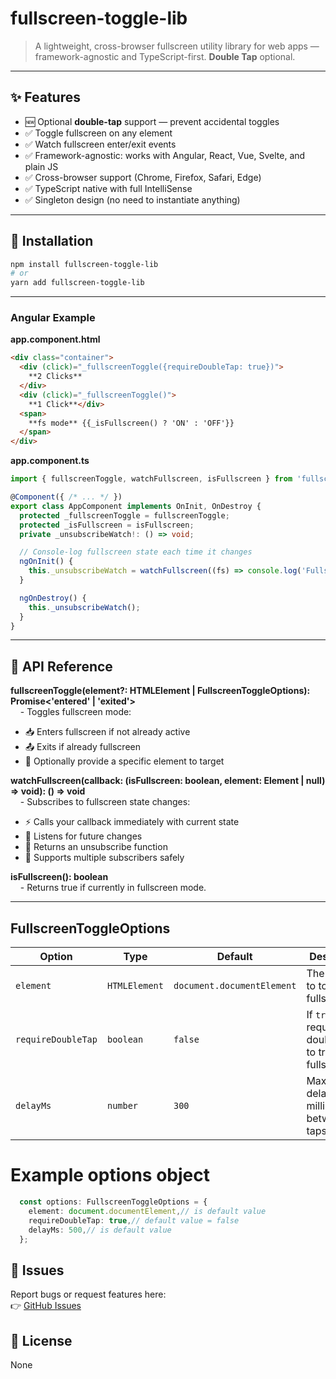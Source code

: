 # fullscreen-toggle-lib

> A lightweight, cross-browser fullscreen utility library for web apps — framework-agnostic and TypeScript-first. **Double Tap** optional.

---

## ✨ Features

- 🆕 Optional **double-tap** support — prevent accidental toggles
- ✅ Toggle fullscreen on any element
- ✅ Watch fullscreen enter/exit events
- ✅ Framework-agnostic: works with Angular, React, Vue, Svelte, and plain JS
- ✅ Cross-browser support (Chrome, Firefox, Safari, Edge)
- ✅ TypeScript native with full IntelliSense
- ✅ Singleton design (no need to instantiate anything)

---

## 🚀 Installation

```bash
npm install fullscreen-toggle-lib
# or
yarn add fullscreen-toggle-lib
```

---

### Angular Example

**app.component.html**
```html
<div class="container">
  <div (click)="_fullscreenToggle({requireDoubleTap: true})">
    **2 Clicks**
  </div>
  <div (click)="_fullscreenToggle()">
    **1 Click**</div>
  <span>
    **fs mode** {{_isFullscreen() ? 'ON' : 'OFF'}}
  </span>
</div>
```

**app.component.ts**
```typescript
import { fullscreenToggle, watchFullscreen, isFullscreen } from 'fullscreen-toggle-lib';

@Component({ /* ... */ })
export class AppComponent implements OnInit, OnDestroy {
  protected _fullscreenToggle = fullscreenToggle;
  protected _isFullscreen = isFullscreen;
  private _unsubscribeWatch!: () => void;

  // Console-log fullscreen state each time it changes
  ngOnInit() {
    this._unsubscribeWatch = watchFullscreen((fs) => console.log('Fullscreen:', fs));
  }

  ngOnDestroy() {
    this._unsubscribeWatch();
  }
}
```
---
## 📘 API Reference

**fullscreenToggle(element?: HTMLElement | FullscreenToggleOptions): Promise<'entered' | 'exited'>**  
&nbsp;&nbsp;&nbsp; - Toggles fullscreen mode:

- 📥 Enters fullscreen if not already active
- 📤 Exits if already fullscreen
- 🎯 Optionally provide a specific element to target


**watchFullscreen(callback: (isFullscreen: boolean, element: Element | null) => void): () => void**  
&nbsp;&nbsp;&nbsp; - Subscribes to fullscreen state changes:

- ⚡ Calls your callback immediately with current state
- 🔄 Listens for future changes
- 🛑 Returns an unsubscribe function
- 👥 Supports multiple subscribers safely

**isFullscreen(): boolean**  
&nbsp;&nbsp;&nbsp; - Returns true if currently in fullscreen mode.

---
## FullscreenToggleOptions

| Option             | Type          | Default                    | Description                                            |
| ------------------ | ------------- | -------------------------- | ------------------------------------------------------ |
| `element`          | `HTMLElement` | `document.documentElement` | The element to toggle fullscreen on                    |
| `requireDoubleTap` | `boolean`     | `false`                    | If `true`, requires a double-tap to trigger fullscreen |
| `delayMs`          | `number`      | `300`                      | Max allowed delay (in milliseconds) between two taps   |
# Example options object
```typescript
  const options: FullscreenToggleOptions = {
    element: document.documentElement,// is default value
    requireDoubleTap: true,// default value = false
    delayMs: 500,// is default value
  };
``` 
## 🐞 Issues

Report bugs or request features here:  
👉 [GitHub Issues](https://github.com/cradokski/fullscreen-toggle-lib/issues)

## 📝 License
None